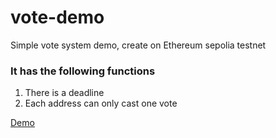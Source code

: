 # vote-demo
Simple vote system demo, create on Ethereum sepolia testnet


### It has the following functions
1. There is a deadline
2. Each address can only cast one vote

[Demo](https://vote-demo-five.vercel.app/)
